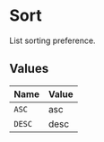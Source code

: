 # Sort

List sorting preference.


## Values

| Name   | Value  |
| ------ | ------ |
| `ASC`  | asc    |
| `DESC` | desc   |